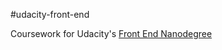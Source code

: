 #udacity-front-end

Coursework for Udacity's [Front End Nanodegree](https://www.udacity.com/course/front-end-web-developer-nanodegree--nd001)

